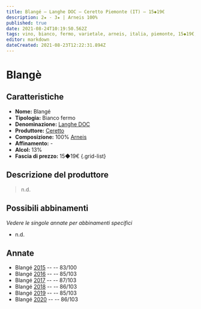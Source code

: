 ```yaml
---
title: Blangé – Langhe DOC – Ceretto Piemonte (IT) – 15◆19€
description: 2★ - 3★ | Arneis 100% 
published: true
date: 2021-08-24T10:19:50.562Z
tags: vino, bianco, fermo, varietale, arneis, italia, piemonte, 15◆19€, 3 stelle
editor: markdown
dateCreated: 2021-08-23T12:22:31.894Z
---
```


 # Blangè

## Caratteristiche
- **Nome:** Blangé
- **Tipologia:** Bianco fermo
- **Denominazione:** [Langhe DOC](/denominazioni/Italia/Piemonte/DOC/Langhe)
- **Produttore:** [Ceretto](/produttori/Italia/Piemonte/Ceretto)
- **Composizione:** 100% [Arneis](/vitigni/Italia/bacca-bianca/arneis)
- **Affinamento:** - 
- **Alcol:** 13%
- **Fascia di prezzo:** 15◆19€
{.grid-list}

## Descrizione del produttore

> n.d.

## Possibili abbinamenti
*Vedere le singole annate per abbinamenti specifici*

- n.d.


## Annate

- Blangé [2015](vini/Italia/Piemonte/Ceretto/Blange/2015) -- <span class="star-2"></span>  -- 83/100
- Blangé [2016](vini/Italia/Piemonte/Ceretto/Blange/2016) -- <span class="star-3"></span>  -- 85/103
- Blangé [2017](vini/Italia/Piemonte/Ceretto/Blange/2017) -- <span class="star-3"></span>  -- 87/103
- Blangé [2018](vini/Italia/Piemonte/Ceretto/Blange/2018) -- <span class="star-3"></span>  -- 86/103
- Blangé [2019](vini/Italia/Piemonte/Ceretto/Blange/2019) -- <span class="star-3"></span>  -- 85/103
- Blangé [2020](vini/Italia/Piemonte/Ceretto/Blange/2020) -- <span class="star-3"></span>  -- 86/103